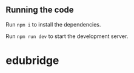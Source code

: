 
  ## Running the code

  Run `npm i` to install the dependencies.

  Run `npm run dev` to start the development server.
  # edubridge
